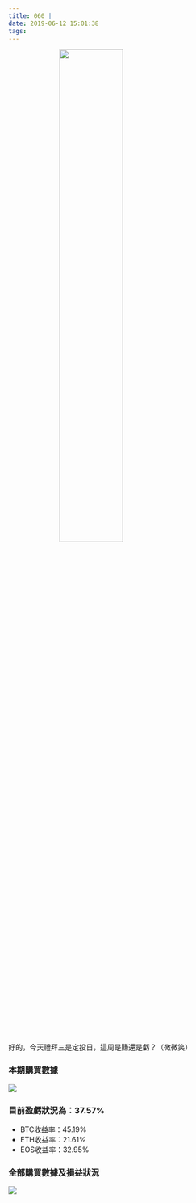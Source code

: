 ```yaml
---
title: 060 |
date: 2019-06-12 15:01:38
tags:
---
```

<img src="https://firebasestorage.googleapis.com/v0/b/blog-1f60b.appspot.com/o/%E6%95%B2%E9%BB%91%E6%9D%BF.gif?alt=media&token=6c8bcefd-00be-4eed-8a5f-b7943a377dab" width="50%" height="50%"  style="margin: 0 20%"/>

好的，今天禮拜三是定投日，這周是賺還是虧？（微微笑）
### 本期購買數據
![](https://firebasestorage.googleapis.com/v0/b/blog-1f60b.appspot.com/o/%E8%B4%AD%E4%B9%B0%E6%95%B0%E6%8D%AE060.png?alt=media&token=634cded3-47de-427f-b7e9-7d519bd52008)

### 目前盈虧狀況為：37.57%
- BTC收益率：45.19%
- ETH收益率：21.61%
- EOS收益率：32.95%

### 全部購買數據及損益狀況
![](https://firebasestorage.googleapis.com/v0/b/blog-1f60b.appspot.com/o/%E5%85%A8%E9%83%A8%E8%B4%AD%E4%B9%B0%E6%95%B0%E6%8D%AE%E5%8F%8A%E6%8D%9F%E7%9B%8A%E7%8A%B6%E5%86%B5060.png?alt=media&token=a790c7e6-7485-4987-a659-c329483585e5)
